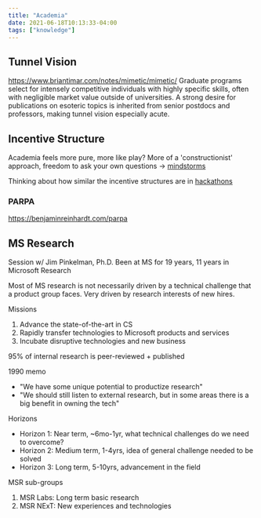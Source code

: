 ```yaml
---
title: "Academia"
date: 2021-06-18T10:13:33-04:00
tags: ["knowledge"]
---
```


## Tunnel Vision
https://www.briantimar.com/notes/mimetic/mimetic/
Graduate programs select for intensely competitive individuals with highly specific skills, often with negligible market value outside of universities. A strong desire for publications on esoteric topics is inherited from senior postdocs and professors, making tunnel vision especially acute.

## Incentive Structure
Academia feels more pure, more like play? More of a 'constructionist' approach, freedom to ask your own questions -> [mindstorms](/thoughts/books/mindstorms)

Thinking about how similar the incentive structures are in [hackathons](/posts/hackathons)

### PARPA
https://benjaminreinhardt.com/parpa

## MS Research
Session w/ Jim Pinkelman, Ph.D. Been at MS for 19 years, 11 years in Microsoft Research

Most of MS research is not necessarily driven by a technical challenge that a product group faces. Very driven by research interests of new hires.

Missions
1. Advance the state-of-the-art in CS
2. Rapidly transfer technologies to Microsoft products and services
3. Incubate disruptive technologies and new business

95% of internal research is peer-reviewed + published

1990 memo
* "We have some unique potential to productize research"
* "We should still listen to external research, but in some areas there is a big benefit in owning the tech"

Horizons
* Horizon 1: Near term, ~6mo-1yr, what technical challenges do we need to overcome?
* Horizon 2: Medium term, 1-4yrs, idea of general challenge needed to be solved
* Horizon 3: Long term, 5-10yrs, advancement in the field

MSR sub-groups
1. MSR Labs: Long term basic research
2. MSR NExT: New experiences and technologies